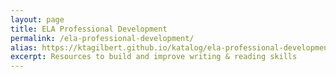 ```yaml
---
layout: page
title: ELA Professional Development
permalink: /ela-professional-development/
alias: https://ktagilbert.github.io/katalog/ela-professional-development/
excerpt: Resources to build and improve writing & reading skills
---
```


<div class="candidate-work-content">

</div>
